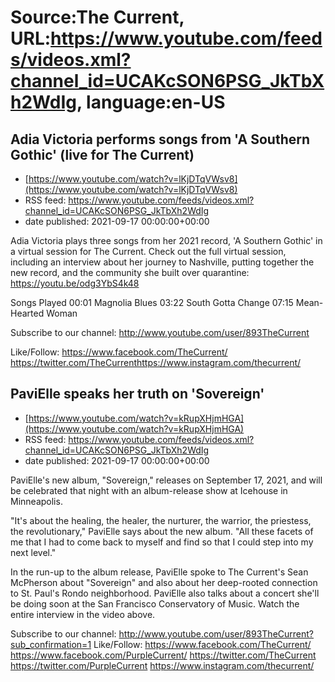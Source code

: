 # Source:The Current, URL:https://www.youtube.com/feeds/videos.xml?channel_id=UCAKcSON6PSG_JkTbXh2WdIg, language:en-US

## Adia Victoria performs songs from 'A Southern Gothic' (live for The Current)
 - [https://www.youtube.com/watch?v=lKjDTqVWsv8](https://www.youtube.com/watch?v=lKjDTqVWsv8)
 - RSS feed: https://www.youtube.com/feeds/videos.xml?channel_id=UCAKcSON6PSG_JkTbXh2WdIg
 - date published: 2021-09-17 00:00:00+00:00

Adia Victoria plays three songs from her 2021 record, 'A Southern Gothic' in a virtual session for The Current. Check out the full virtual session, including an interview about her journey to Nashville, putting together the new record, and the community she built over quarantine: https://youtu.be/odg3YbS4k48

Songs Played
00:01 Magnolia Blues
03:22 South Gotta Change
07:15 Mean-Hearted Woman

Subscribe to our channel:
http://www.youtube.com/user/893TheCurrent

Like/Follow:
https://www.facebook.com/TheCurrent/​​​​
https://twitter.com/TheCurrent​​​​
https://www.instagram.com/thecurrent/

## PaviElle speaks her truth on 'Sovereign'
 - [https://www.youtube.com/watch?v=kRupXHjmHGA](https://www.youtube.com/watch?v=kRupXHjmHGA)
 - RSS feed: https://www.youtube.com/feeds/videos.xml?channel_id=UCAKcSON6PSG_JkTbXh2WdIg
 - date published: 2021-09-17 00:00:00+00:00

PaviElle's new album, "Sovereign," releases on September 17, 2021, and will be celebrated that night with an album-release show at Icehouse in Minneapolis.

"It's about the healing, the healer, the nurturer, the warrior, the priestess, the revolutionary," PaviElle says about the new album. "All these facets of me that I had to come back to myself and find so that I could step into my next level."

In the run-up to the album release, PaviElle spoke to The Current's Sean McPherson about "Sovereign" and also about her deep-rooted connection to St. Paul's Rondo neighborhood. PaviElle also talks about a concert she'll be doing soon at the San Francisco Conservatory of Music. Watch the entire interview in the video above.

Subscribe to our channel:
http://www.youtube.com/user/893TheCurrent?sub_confirmation=1
Like/Follow:
https://www.facebook.com/TheCurrent/
https://www.facebook.com/PurpleCurrent/
https://twitter.com/TheCurrent
https://twitter.com/PurpleCurrent
https://www.instagram.com/thecurrent/


